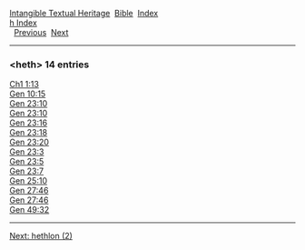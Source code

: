 [Intangible Textual Heritage](../../index)  [Bible](../index) 
[Index](index)   
[h Index](_h_)  
  [Previous](c05429)  [Next](c05431) 

------------------------------------------------------------------------

### &lt;heth&gt; 14 entries

[Ch1 1:13](../kjv/ch1001.htm#013)  
[Gen 10:15](../kjv/gen010.htm#015)  
[Gen 23:10](../kjv/gen023.htm#010)  
[Gen 23:10](../kjv/gen023.htm#010)  
[Gen 23:16](../kjv/gen023.htm#016)  
[Gen 23:18](../kjv/gen023.htm#018)  
[Gen 23:20](../kjv/gen023.htm#020)  
[Gen 23:3](../kjv/gen023.htm#003)  
[Gen 23:5](../kjv/gen023.htm#005)  
[Gen 23:7](../kjv/gen023.htm#007)  
[Gen 25:10](../kjv/gen025.htm#010)  
[Gen 27:46](../kjv/gen027.htm#046)  
[Gen 27:46](../kjv/gen027.htm#046)  
[Gen 49:32](../kjv/gen049.htm#032)  

------------------------------------------------------------------------

[Next: hethlon (2)](c05431)
